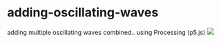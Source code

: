 # adding-oscillating-waves
adding multiple oscillating waves combined.. using Processing (p5.js)
<img src="https://media.giphy.com/media/3o6ozzp10wVjjmaob6/giphy.gif"/>